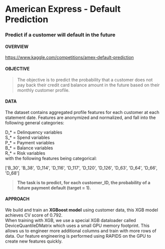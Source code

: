 # American Express - Default Prediction 
### Predict if a customer will default in the future

#### OVERVIEW
https://www.kaggle.com/competitions/amex-default-prediction
  
  
#### OBJECTIVE
> The objective is to predict the probability that a customer does not pay back their credit card balance amount in the future based on their monthly customer profile.  
  
  
#### DATA
The dataset contains aggregated profile features for each customer at each statement date. Features are anonymized and normalized, and fall into the following general categories:  
  
D_* = Delinquency variables  
S_* = Spend variables  
P_* = Payment variables  
B_* = Balance variables  
R_* = Risk variables  
with the following features being categorical:  
  
['B_30', 'B_38', 'D_114', 'D_116', 'D_117', 'D_120', 'D_126', 'D_63', 'D_64', 'D_66', 'D_68']  
  
> **The task is to predict, for each customer_ID, the probability of a future payment default (target = 1).**  
 
#### APPROACH
We build and train an **XGBoost model** using customer data, this XGB model achieves CV score of 0.792.  
When training with XGB, we use a special XGB dataloader called DeviceQuantileDMatrix which uses a small GPU memory footprint. This allows us to engineer more additional columns and train with more rows of data. Our feature engineering is performed using RAPIDS on the GPU to create new features quickly.
